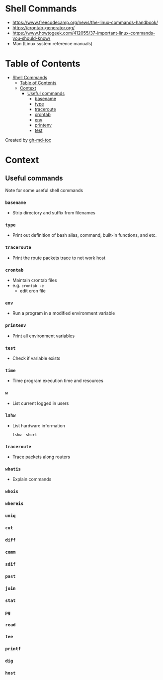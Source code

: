 # Shell Commands
- https://www.freecodecamp.org/news/the-linux-commands-handbook/
- https://crontab-generator.org/
- https://www.howtogeek.com/412055/37-important-linux-commands-you-should-know/
- Man (Linux system reference manuals)

Table of Contents
=================

* [Shell Commands](#shell-commands)
   * [Table of Contents](#table-of-contents)
   * [Context](#context)
      * [Useful commands](#useful-commands)
         * [basename](#basename)
         * [type](#type)
         * [traceroute](#traceroute)
         * [crontab](#crontab)
         * [env](#env)
         * [printenv](#printenv)
         * [test](#test)

Created by [gh-md-toc](https://github.com/ekalinin/github-markdown-toc)

# Context

## Useful commands
Note for some useful shell commands

### `basename`
- Strip directory and suffix from filenames

### `type`
- Print out definition of bash alias, command, built-in functions, and etc.

### `traceroute`
- Print the route packets trace to net work host

### `crontab`
- Maintain crontab files
- e.g. ```crontab -e```
    - edit cron file

### `env`
- Run a program in a modified environment variable

### `printenv`
- Print all environment variables

### `test`
- Check if variable exists

### `time`
- Time program execution time and resources

### `w`
- List current logged in users

### `lshw`
- List hardware information
    ```
    lshw -short
    ```

### `traceroute`
- Trace packets along routers

### `whatis`
- Explain commands

### `whois`
### `whereis`
### `uniq`
### `cut`
### `diff`
### `comm`
### `sdif`
### `past`
### `join`
### `stat`
### `pg`
### `read`
### `tee`
### `printf`
### `dig`
### `host`
